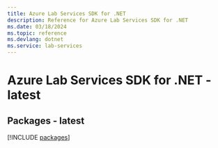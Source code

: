 ```yaml
---
title: Azure Lab Services SDK for .NET
description: Reference for Azure Lab Services SDK for .NET
ms.date: 03/18/2024
ms.topic: reference
ms.devlang: dotnet
ms.service: lab-services
---
```

# Azure Lab Services SDK for .NET - latest
## Packages - latest
[!INCLUDE [packages](lab-services-index.md)]